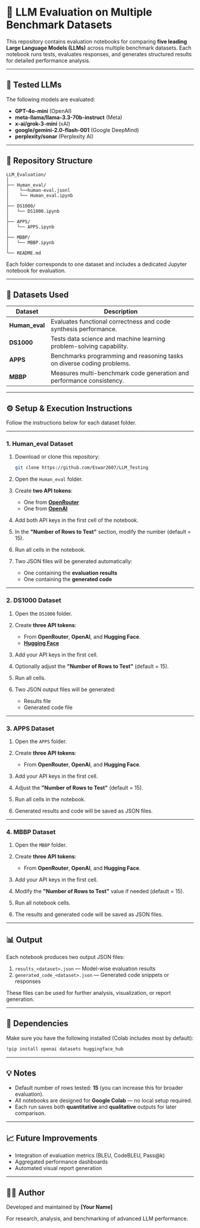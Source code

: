 # 🚀 LLM Evaluation on Multiple Benchmark Datasets

This repository contains evaluation notebooks for comparing **five leading Large Language Models (LLMs)** across multiple benchmark datasets.
Each notebook runs tests, evaluates responses, and generates structured results for detailed performance analysis.

---

## 🧠 **Tested LLMs**

The following models are evaluated:

* **GPT-4o-mini** (OpenAI)
* **meta-llama/llama-3.3-70b-instruct** (Meta)
* **x-ai/grok-3-mini** (xAI)
* **google/gemini-2.0-flash-001** (Google DeepMind)
* **perplexity/sonar** (Perplexity AI)

---

## 📂 **Repository Structure**

```
LLM_Evaluation/
│
├── Human_eval/
│    └──human-eval.jsonl
│    └── Human_eval.ipynb
│
├── DS1000/
│   └── DS1000.ipynb
│
├── APPS/
│   └── APPS.ipynb
│
├── MBBP/
│   └── MBBP.ipynb
│
└── README.md
```

Each folder corresponds to one dataset and includes a dedicated Jupyter notebook for evaluation.

---

## 🧩 **Datasets Used**

| Dataset        | Description                                                            |
| -------------- | ---------------------------------------------------------------------- |
| **Human_eval** | Evaluates functional correctness and code synthesis performance.       |
| **DS1000**     | Tests data science and machine learning problem-solving capability.    |
| **APPS**       | Benchmarks programming and reasoning tasks on diverse coding problems. |
| **MBBP**       | Measures multi-benchmark code generation and performance consistency.  |

---

## ⚙️ **Setup & Execution Instructions**

Follow the instructions below for each dataset folder.

---

### **1. Human_eval Dataset**

1. Download or clone this repository:

   ```bash
   git clone https://github.com/Eswar2607/LLM_Testing
   ```
2. Open the `Human_eval` folder.
3. Create **two API tokens**:

   * One from **[OpenRouter](https://openrouter.ai/)**
   * One from **[OpenAI](https://platform.openai.com/)**
4. Add both API keys in the first cell of the notebook.
5. In the **"Number of Rows to Test"** section, modify the number (default = 15).
6. Run all cells in the notebook.
7. Two JSON files will be generated automatically:

   * One containing the **evaluation results**
   * One containing the **generated code**

---

### **2. DS1000 Dataset**

1. Open the `DS1000` folder.
2. Create **three API tokens**:

   * From **OpenRouter**, **OpenAI**, and **Hugging Face**.
   * **[Hugging Face](https://huggingface.co/)**
3. Add your API keys in the first cell.
4. Optionally adjust the **"Number of Rows to Test"** (default = 15).
5. Run all cells.
6. Two JSON output files will be generated:

   * Results file
   * Generated code file

---

### **3. APPS Dataset**

1. Open the `APPS` folder.
2. Create **three API tokens**:

   * From **OpenRouter**, **OpenAI**, and **Hugging Face**.
3. Add your API keys in the first cell.
4. Adjust the **"Number of Rows to Test"** (default = 15).
5. Run all cells in the notebook.
6. Generated results and code will be saved as JSON files.

---

### **4. MBBP Dataset**

1. Open the `MBBP` folder.
2. Create **three API tokens**:

   * From **OpenRouter**, **OpenAI**, and **Hugging Face**.
3. Add your API keys in the first cell.
4. Modify the **"Number of Rows to Test"** value if needed (default = 15).
5. Run all notebook cells.
6. The results and generated code will be saved as JSON files.

---

## 📊 **Output**

Each notebook produces two output JSON files:

1. `results_<dataset>.json` — Model-wise evaluation results
2. `generated_code_<dataset>.json` — Generated code snippets or responses

These files can be used for further analysis, visualization, or report generation.

---

## 🧾 **Dependencies**

Make sure you have the following installed (Colab includes most by default):

```bash
!pip install openai datasets huggingface_hub
```

---

## 💡 **Notes**

* Default number of rows tested: **15** (you can increase this for broader evaluation).
* All notebooks are designed for **Google Colab** — no local setup required.
* Each run saves both **quantitative** and **qualitative** outputs for later comparison.

---

## 📈 **Future Improvements**

* Integration of evaluation metrics (BLEU, CodeBLEU, Pass@k)
* Aggregated performance dashboards
* Automated visual report generation

---

## 🧑‍💻 **Author**

Developed and maintained by **[Your Name]**

For research, analysis, and benchmarking of advanced LLM performance.


